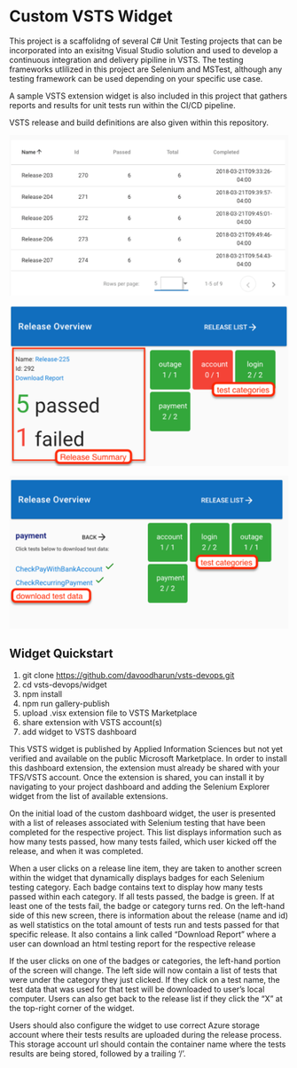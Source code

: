 # Custom VSTS Widget
This project is a scaffolidng of several C# Unit Testing projects that can be incorporated into an exisitng Visual Studio solution and used to develop a continuous integration and delivery pipiline in VSTS. The testing frameworks utlilized in this project are Selenium and MSTest, although any testing framework can be used depending on your specific use case. 

A sample VSTS extension widget is also included in this project that gathers reports and results for unit tests run within the CI/CD pipeline.

VSTS release and build definitions are also given within this repository.


![Release List](https://raw.githubusercontent.com/davoodharun/vsts-devops/master/docs/img/ReleaseList.png)

![Test Run / Release Summary](https://raw.githubusercontent.com/davoodharun/vsts-devops/master/docs/img/summary.png)

![Test Data](https://raw.githubusercontent.com/davoodharun/vsts-devops/master/docs/img/testdata.png)

## Widget Quickstart
1. git clone https://github.com/davoodharun/vsts-devops.git
2. cd vsts-devops/widget
3. npm install
4. npm run gallery-publish
5. upload .visx extension file to VSTS Marketplace
6. share extension with VSTS account(s)
7. add widget to VSTS dashboard


This VSTS widget is published by Applied Information Sciences but not yet verified and available on the public Microsoft Marketplace. In order to install this dashboard extension, the extension must already be shared with your TFS/VSTS account. Once the extension is shared, you can install it by navigating to your project dashboard and adding the Selenium Explorer widget from the list of available extensions.

On the initial load of the custom dashboard widget, the user is presented with a list of releases associated with Selenium testing that have been completed for the respective project. This list displays information such as how many tests passed, how many tests failed, which user kicked off the release, and when it was completed. 
 
When a user clicks on a release line item, they are taken to another screen within the widget that dynamically displays badges for each Selenium testing category. Each badge contains text to display how many tests passed within each category. If all tests passed, the badge is green. If at least one of the tests fail, the badge or category turns red. On the left-hand side of this new screen, there is information about the release (name and id) as well statistics on the total amount of tests run and tests passed for that specific release. It also contains a link called “Download Report” where a user can download an html testing report for the respective release

If the user clicks on one of the badges or categories, the left-hand portion of the screen will change. The left side will now contain a list of tests that were under the category they just clicked. If they click on a test name, the test data that was used for that test will be downloaded to user’s local computer. Users can also get back to the release list if they click the “X” at the top-right corner of the widget.

Users should also configure the widget to use correct Azure storage account where their tests results are uploaded during the release process. This storage account url should contain the container name where the tests results are being stored, followed by a trailing ‘/’.  
